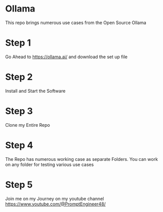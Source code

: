 # Ollama
This repo brings numerous use cases from the Open Source Ollama

# Step 1
Go Ahead to https://ollama.ai/ and download the set up file

# Step 2
Install and Start the Software

# Step 3
Clone my Entire Repo

# Step 4
The Repo has numerous working case as separate Folders. You can work on any folder for testing various use cases

# Step 5
Join me on my Journey on my youtube channel
https://www.youtube.com/@PromptEngineer48/
